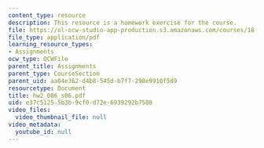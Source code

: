 ```yaml
---
content_type: resource
description: This resource is a homework exercise for the course.
file: https://ol-ocw-studio-app-production.s3.amazonaws.com/courses/18-086-mathematical-methods-for-engineers-ii-spring-2006/e37c51255b3b9cf0d72e6939292b7588_hw2_086_s06.pdf
file_type: application/pdf
learning_resource_types:
- Assignments
ocw_type: OCWFile
parent_title: Assignments
parent_type: CourseSection
parent_uid: aa04e362-d4b8-545d-b7f7-298e9910f5d9
resourcetype: Document
title: hw2_086_s06.pdf
uid: e37c5125-5b3b-9cf0-d72e-6939292b7588
video_files:
  video_thumbnail_file: null
video_metadata:
  youtube_id: null
---
```

